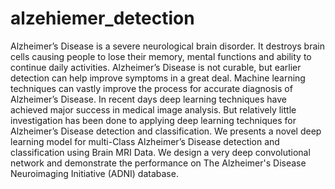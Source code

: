# alzehiemer_detection
Alzheimer’s Disease is a severe neurological brain disorder. It destroys brain cells causing people to lose their memory, mental functions and ability to continue daily activities. Alzheimer’s Disease is not curable, but earlier detection can help improve symptoms in a great deal. Machine learning techniques can vastly improve the process for accurate diagnosis of Alzheimer’s Disease. In recent days deep learning techniques have achieved major success in medical image analysis. But relatively little investigation has been done to applying deep learning techniques for Alzheimer’s Disease detection and classification. We presents a novel deep learning model for multi-Class Alzheimer’s Disease detection and classification using Brain MRI Data. We design a very deep convolutional network and demonstrate the performance on The Alzheimer's Disease Neuroimaging Initiative (ADNI) database.
